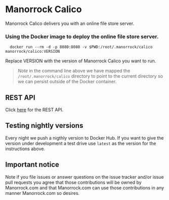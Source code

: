 
# Manorrock Calico

Manorrock Calico delivers you with an online file store server.

### Using the Docker image to deploy the online file store server.

```shell
  docker run --rm -d -p 8080:8080 -v $PWD:/root/.manorrock/calico manorrock/calico:VERSION
```

Replace VERSION with the version of Manorrock Calico you want to run.

> _Note_ in the command line above we have mapped the `/root/.manorrock/calico`
> directory to point to the current directory so we can persist outside of the
> Docker container.

## REST API

Click [here](REST.md) for the REST API.

## Testing nightly versions

Every night we push a nigthly version to Docker Hub. If you want to give the
version under development a test drive use `latest` as the version for the
instructions above.

## Important notice

Note if you file issues or answer questions on the issue tracker and/or issue 
pull requests you agree that those contributions will be owned by Manorrock.com
and that Manorrock.com can use those contributions in any manner Manorrock.com
so desires.
